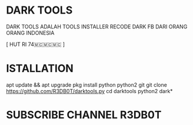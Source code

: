 # DARK TOOLS
DARK TOOLS ADALAH TOOLS INSTALLER RECODE DARK FB DARI ORANG ORANG INDONESIA

[ HUT RI 74🇲🇨🇲🇨🇲🇨 ]
# ISTALLATION
apt update && apt upgrade
pkg install python python2 git
git clone https://github.com/R3DB0T/darktools.py
cd darktools
python2 dark*

# SUBSCRIBE CHANNEL R3DB0T

